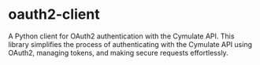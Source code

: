 # oauth2-client
A Python client for OAuth2 authentication with the Cymulate API. This library simplifies the process of authenticating with the Cymulate API using OAuth2, managing tokens, and making secure requests effortlessly.
